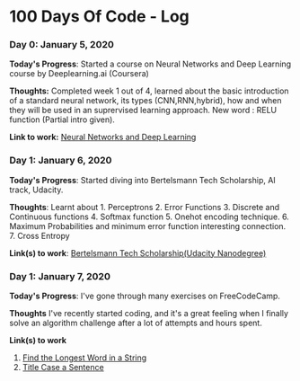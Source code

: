 # 100 Days Of Code - Log

### Day 0: January 5, 2020


**Today's Progress**: Started a course on Neural Networks and Deep Learning course by Deeplearning.ai (Coursera)

**Thoughts:** Completed week 1 out of 4, learned about the basic introduction of a standard neural network, its types (CNN,RNN,hybrid), how and when they will be used in an suprervised learning approach. New word : RELU function (Partial intro given).

**Link to work:** [Neural Networks and Deep Learning](https://www.coursera.org/learn/neural-networks-deep-learning/home/welcome)

### Day 1: January 6, 2020


**Today's Progress**: Started diving into Bertelsmann Tech Scholarship, AI track, Udacity.

**Thoughts**: Learnt about 
              1. Perceptrons
              2. Error Functions
              3. Discrete and Continuous functions
              4. Softmax function
              5. Onehot encoding technique.
              6. Maximum Probabilities and minimum error function interesting connection.
              7. Cross Entropy
              
**Link(s) to work**: [ Bertelsmann Tech Scholarship(Udacity Nanodegree)](https://classroom.udacity.com/nanodegrees/nd188-bert/parts/a58738e5-e865-4f64-82e9-cbe7a41b272e/modules/67b445a1-38bc-4128-9d8b-58129e849573/lessons/b4ca7aaa-b346-43b1-ae7d-20d27b2eab65/concepts/760235e0-a3ec-4e56-8cdb-56d762886690)


### Day 1: January 7, 2020

**Today's Progress**: I've gone through many exercises on FreeCodeCamp.

**Thoughts** I've recently started coding, and it's a great feeling when I finally solve an algorithm challenge after a lot of attempts and hours spent.

**Link(s) to work**
1. [Find the Longest Word in a String](https://www.freecodecamp.com/challenges/find-the-longest-word-in-a-string)
2. [Title Case a Sentence](https://www.freecodecamp.com/challenges/title-case-a-sentence)
